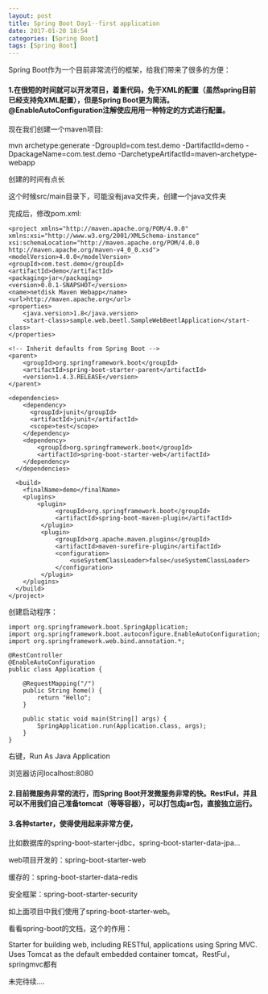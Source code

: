 ```yaml
---
layout: post
title: Spring Boot Day1--first application
date: 2017-01-20 18:54
categories: [Spring Boot]
tags: [Spring Boot]
---
```

Spring Boot作为一个目前非常流行的框架，给我们带来了很多的方便：

#### 1.在很短的时间就可以开发项目，着重代码，免于XML的配置（虽然spring目前已经支持免XML配置），但是Spring Boot更为简洁。@EnableAutoConfiguration注解使应用用一种特定的方式进行配置。

现在我们创建一个maven项目:

mvn archetype:generate -DgroupId=com.test.demo -DartifactId=demo -DpackageName=com.test.demo -DarchetypeArtifactId=maven-archetype-webapp

创建的时间有点长

这个时候src/main目录下，可能没有java文件夹，创建一个java文件夹

完成后，修改pom.xml:

    <project xmlns="http://maven.apache.org/POM/4.0.0" xmlns:xsi="http://www.w3.org/2001/XMLSchema-instance"
	xsi:schemaLocation="http://maven.apache.org/POM/4.0.0 http://maven.apache.org/maven-v4_0_0.xsd">
	<modelVersion>4.0.0</modelVersion>
	<groupId>com.test.demo</groupId>
	<artifactId>demo</artifactId>
	<packaging>jar</packaging>
	<version>0.0.1-SNAPSHOT</version>
	<name>netdisk Maven Webapp</name>
	<url>http://maven.apache.org</url>
	<properties>
		<java.version>1.8</java.version>
		<start-class>sample.web.beetl.SampleWebBeetlApplication</start-class>
	</properties>
  
	<!-- Inherit defaults from Spring Boot -->
	<parent>
		<groupId>org.springframework.boot</groupId>
		<artifactId>spring-boot-starter-parent</artifactId>
		<version>1.4.3.RELEASE</version>
	</parent>
  
	<dependencies>
	    <dependency>
	      <groupId>junit</groupId>
	      <artifactId>junit</artifactId>
	      <scope>test</scope>
	    </dependency>
		<dependency>
			<groupId>org.springframework.boot</groupId>
			<artifactId>spring-boot-starter-web</artifactId>
		</dependency>
	  </dependencies>
  
	  <build>
	    <finalName>demo</finalName>
	    <plugins>
			<plugin>
	             <groupId>org.springframework.boot</groupId>
	             <artifactId>spring-boot-maven-plugin</artifactId>
	         </plugin>
	         <plugin>
	             <groupId>org.apache.maven.plugins</groupId>
	             <artifactId>maven-surefire-plugin</artifactId>
	             <configuration>
	                 <useSystemClassLoader>false</useSystemClassLoader>
	             </configuration>
	         </plugin>
		</plugins>
	  </build>
	</project>


创建启动程序：

	import org.springframework.boot.SpringApplication;
	import org.springframework.boot.autoconfigure.EnableAutoConfiguration;
	import org.springframework.web.bind.annotation.*;
	
	@RestController
	@EnableAutoConfiguration
	public class Application {
	
		@RequestMapping("/")
		public String home() {
			return "Hello";
		}
		
		public static void main(String[] args) {
			SpringApplication.run(Application.class, args);
		}
	}


右键，Run As Java Application
 
浏览器访问localhost:8080


#### 2.目前微服务非常的流行，而Spring Boot开发微服务非常的快。RestFul，并且可以不用我们自己准备tomcat（等等容器），可以打包成jar包，直接独立运行。

#### 3.各种starter，使得使用起来非常方便，

比如数据库的spring-boot-starter-jdbc，spring-boot-starter-data-jpa...

web项目开发的：spring-boot-starter-web

缓存的：spring-boot-starter-data-redis

安全框架：spring-boot-starter-security

如上面项目中我们使用了spring-boot-starter-web。

看看spring-boot的文档，这个的作用：
	
Starter for building web, including RESTful, applications using Spring MVC. Uses Tomcat as the default embedded container
tomcat，RestFul，springmvc都有


未完待续....
